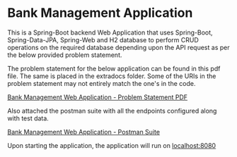 # Bank Management Application

This is a Spring-Boot backend Web Application that uses Spring-Boot, Spring-Data-JPA, Spring-Web and H2 database to 
perform CRUD operations on the required database depending upon the API request as per the below provided problem statement.

The problem statement for the below application can be found in this pdf file. The same is placed in the extradocs folder.
Some of the URIs in the problem statement may not entirely match the one's in the code.

[Bank Management Web Application - Problem Statement PDF](extradocs/BankManagement_Usecase.pdf)

Also attached the postman suite with all the endpoints configured along with test data.

[Bank Management Web Application - Postman Suite](extradocs/BankManagement_Postman.json)

Upon starting the application, the application will run on [<u>localhost:8080</u>](http://localhost:8080/)
